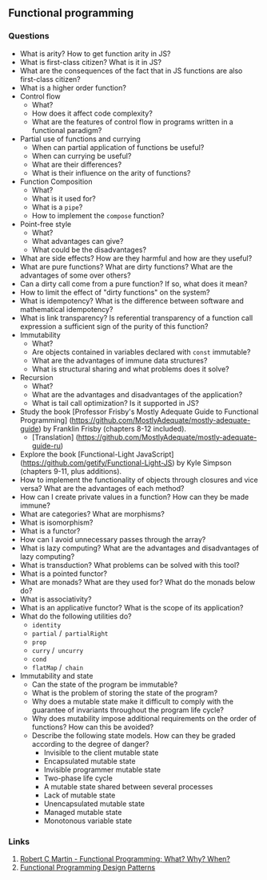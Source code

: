 ## Functional programming

### Questions

* What is arity? How to get function arity in JS?
* What is first-class citizen? What is it in JS?
* What are the consequences of the fact that in JS functions are also first-class citizen?
* What is a higher order function?
* Control flow
    - What?
    - How does it affect code complexity?
    - What are the features of control flow in programs written in a functional paradigm?
* Partial use of functions and currying
    - When can partial application of functions be useful?
    - When can currying be useful?
    - What are their differences?
    - What is their influence on the arity of functions?
* Function Composition
    - What?
    - What is it used for?
    - What is a `pipe`?
    - How to implement the `compose` function?
* Point-free style
    - What?
    - What advantages can give?
    - What could be the disadvantages?
* What are side effects? How are they harmful and how are they useful?
* What are pure functions? What are dirty functions? What are the advantages of some over others?
* Can a dirty call come from a pure function? If so, what does it mean?
* How to limit the effect of "dirty functions" on the system?
* What is idempotency? What is the difference between software and mathematical idempotency?
* What is link transparency? Is referential transparency of a function call expression a sufficient sign of the purity of this function?
* Immutability
    - What?
    - Are objects contained in variables declared with `const` immutable?
    - What are the advantages of immune data structures?
    - What is structural sharing and what problems does it solve?
* Recursion
    - What?
    - What are the advantages and disadvantages of the application?
    - What is tail call optimization? Is it supported in JS?
* Study the book [Professor Frisby's Mostly Adequate Guide to Functional Programming] (https://github.com/MostlyAdequate/mostly-adequate-guide) by Franklin Frisby (chapters 8-12 included).
    - [Translation] (https://github.com/MostlyAdequate/mostly-adequate-guide-ru)
* Explore the book [Functional-Light JavaScript] (https://github.com/getify/Functional-Light-JS) by Kyle Simpson (chapters 9-11, plus additions).
* How to implement the functionality of objects through closures and vice versa? What are the advantages of each method?
* How can I create private values ​​in a function? How can they be made immune?
* What are categories? What are morphisms?
* What is isomorphism?
* What is a functor?
* How can I avoid unnecessary passes through the array?
* What is lazy computing? What are the advantages and disadvantages of lazy computing?
* What is transduction? What problems can be solved with this tool?
* What is a pointed functor?
* What are monads? What are they used for? What do the monads below do?
* What is associativity?
* What is an applicative functor? What is the scope of its application?
* What do the following utilities do?
    - `identity`
    - `partial` /` partialRight`
    - `prop`
    - `curry` /` uncurry`
    - `cond`
    - `flatMap` /` chain`
* Immutability and state
    - Can the state of the program be immutable?
    - What is the problem of storing the state of the program?
    - Why does a mutable state make it difficult to comply with the guarantee of invariants throughout the program life cycle?
    - Why does mutability impose additional requirements on the order of functions? How can this be avoided?
    - Describe the following state models. How can they be graded according to the degree of danger?
        - Invisible to the client mutable state
        - Encapsulated mutable state
        - Invisible programmer mutable state
        - Two-phase life cycle
        - A mutable state shared between several processes
        - Lack of mutable state
        - Unencapsulated mutable state
        - Managed mutable state
        - Monotonous variable state

### Links
1. [Robert C Martin - Functional Programming; What? Why? When?](https://www.youtube.com/watch?v=7Zlp9rKHGD4)
1. [Functional Programming Design Patterns](https://www.youtube.com/watch?v=E8I19uA-wGY)
